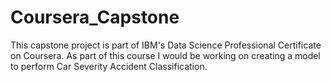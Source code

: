 # Coursera_Capstone
This capstone project is part of IBM's Data Science Professional Certificate on Coursera. As part of this course I would be working on creating a model to perform Car Severity Accident Classification.
